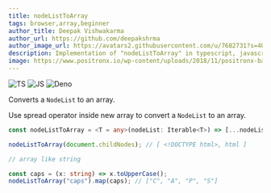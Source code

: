 ```yaml
---
title: nodeListToArray
tags: browser,array,beginner
author_title: Deepak Vishwakarma
author_url: https://github.com/deepakshrma
author_image_url: https://avatars2.githubusercontent.com/u/7682731?s=400
description: Implementation of "nodeListToArray" in typescript, javascript and deno.
image: https://www.positronx.io/wp-content/uploads/2018/11/positronx-banner-1152-1.jpg
---
```


![TS](https://img.shields.io/badge/supports-typescript-blue.svg?style=flat-square)
![JS](https://img.shields.io/badge/supports-javascript-yellow.svg?style=flat-square)
![Deno](https://img.shields.io/badge/supports-deno-green.svg?style=flat-square)

Converts a `NodeList` to an array.

Use spread operator inside new array to convert a `NodeList` to an array.

```ts title="typescript"
const nodeListToArray = <T = any>(nodeList: Iterable<T>) => [...nodeList];
```

```ts title="typescript"
nodeListToArray(document.childNodes); // [ <!DOCTYPE html>, html ]

// array like string

const caps = (x: string) => x.toUpperCase();
nodeListToArray("caps").map(caps); // ["C", "A", "P", "S"]
```

